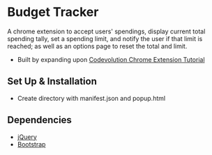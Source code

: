 
# Budget Tracker
A chrome extension to accept users' spendings, display current total spending tally, set a spending limit, and notify the user if that limit is reached; as well as an options page to reset the total and limit.
* Built by expanding upon [Codevolution Chrome Extension Tutorial](https://www.youtube.com/watch?v=8q1_NkDbfzE&list=PLC3y8-rFHvwg2-q6Kvw3Tl_4xhxtIaNlY&index=1)

## Set Up & Installation
-   Create directory with manifest.json and popup.html

## Dependencies
-   [jQuery](https://api.jquery.com/)
-   [Bootstrap](https://getbootstrap.com/)
